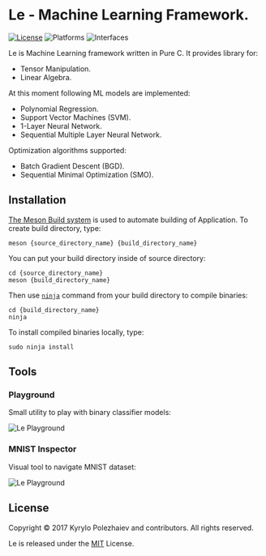 # Le - Machine Learning Framework.

[![License](https://img.shields.io/badge/license-MIT-blue.svg)](LICENSE)
![Platforms](https://img.shields.io/badge/platform-macos%20%7C%20linux-lightgrey.svg)
![Interfaces](https://img.shields.io/badge/interface-c%20%7C%20rust%20%7C%20python-blue.svg)

Le is Machine Learning framework written in Pure C. It provides library for:
* Tensor Manipulation.
* Linear Algebra.

At this moment following ML models are implemented:
* Polynomial Regression.
* Support Vector Machines (SVM).
* 1-Layer Neural Network.
* Sequential Multiple Layer Neural Network.

Optimization algorithms supported:
* Batch Gradient Descent (BGD).
* Sequential Minimal Optimization (SMO).

## Installation


[The Meson Build system](https://mesonbuild.com) is used to automate building of Application. To create build directory, type:

    meson {source_directory_name} {build_directory_name}

You can put your build directory inside of source directory:

    cd {source_directory_name}
    meson {build_directory_name}

Then use [`ninja`](https://ninja-build.org) command from your build directory to compile binaries:

    cd {build_directory_name}
    ninja

To install compiled binaries locally, type:

    sudo ninja install
    
## Tools

### Playground
Small utility to play with binary classifier models:

![Le Playground](http://kirushyk.github.io/projects/le.png)

### MNIST Inspector

Visual tool to navigate MNIST dataset:

![Le Playground](http://kirushyk.github.io/projects/le-mnist.png)

## License

Copyright &copy; 2017 Kyrylo Polezhaiev and contributors. All rights reserved.

Le is released under the [MIT](LICENSE) License.
